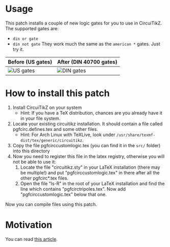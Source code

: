 # Usage

This patch installs a couple of new logic gates for you to use in CircuiTikZ. The supported gates are:
* `din or gate`
* `din not gate`
They work much the same as the `american *` gates. Just try it.

| Before (US gates) | After (DIN 40700 gates) |
| ------ | ----- |
| ![US gates](http://fceschmidt.github.io/public/assets/2016-11-04-din-40700-gates-in-circuitikz/american_gates.png) | ![DIN gates](http://fceschmidt.github.io/public/assets/2016-11-04-din-40700-gates-in-circuitikz/din_gates.png) |

# How to install this patch

1. Install CircuiTikZ on your system
    - Hint: If you have a TeX distribution, chances are you already have it in your file system.
2. Locate your existing circuitikz installation. It should contain a file called pgfcirc.defines.tex and some other files.
    - Hint: For Arch Linux with TeXLive, look under `/usr/share/texmf-dist/tex/generic/circuitikz`.
3. Copy the file pgfcirccustomlogic.tex (you can find it in the `src/` folder) into this directory
4. Now you need to register this file in the latex registry, otherwise you will not be able to use it:
    1. Locate the file "circuitikz.sty" in your LaTeX installation (there may be multiple!) and put "pgfcirccustomlogic.tex" in there after all the other pgfcirc\*.tex files.
    2. Open the file "ls-R" in the root of your LaTeX installation and find the line which contains "pgfcirctripoles.tex". Now add "pgfcirccustomlogic.tex" below that one.

Now you can compile files using this patch.

# Motivation

You can read [this article](http://fceschmidt.github.io/foss/2016/11/07/din-40700-logic-gates-in-circuitikz.html).
